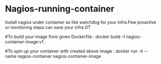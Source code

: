 # Nagios-running-container
Install nagios under container as like watchdog for your infra.Few proactive or monitoring steps can save your infra DT

#To build your image from given Dockerfile :
   docker build -t nagios-container-image:v1 .
 
#To spin up your container with created above image :
   docker run -it --name nagios-container nagios-container-image
